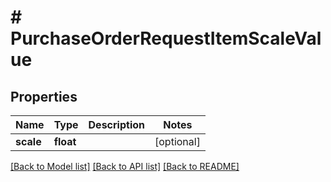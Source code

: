 # # PurchaseOrderRequestItemScaleValue

## Properties

Name | Type | Description | Notes
------------ | ------------- | ------------- | -------------
**scale** | **float** |  | [optional]

[[Back to Model list]](../../README.md#models) [[Back to API list]](../../README.md#endpoints) [[Back to README]](../../README.md)
